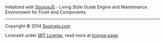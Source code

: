 Initialized with [SourceJS](http://sourcejs.com) - Living Style Guide Engine and Maintenance Environment for Front-end Components.

___

Copyright © 2014 [Sourcejs.com](http://sourcejs.com)

Licensed under [MIT License](http://en.wikipedia.org/wiki/MIT_License), read more at [license page](http://github.com/sourcejs/source/wiki/MIT-License).